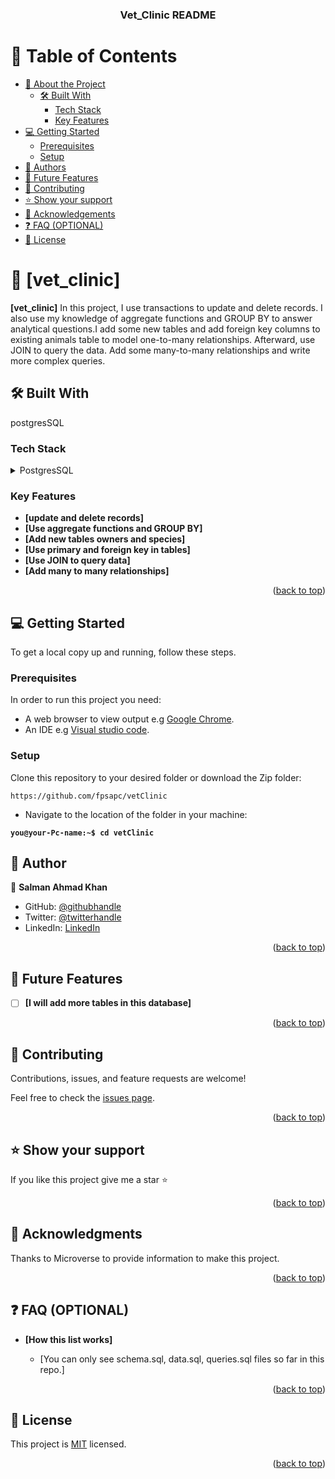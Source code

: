 <a name="readme-top"></a>

<div align="center">
  
  <h3><b>Vet_Clinic README</b></h3>

</div>

<!-- TABLE OF CONTENTS -->

# 📗 Table of Contents

- [📖 About the Project](#about-project)
  - [🛠 Built With](#built-with)
    - [Tech Stack](#tech-stack)
    - [Key Features](#key-features)
- [💻 Getting Started](#getting-started)
  - [Prerequisites](#prerequisites)
  - [Setup](#setup)
- [👥 Authors](#authors)
- [🔭 Future Features](#future-features)
- [🤝 Contributing](#contributing)
- [⭐️ Show your support](#support)
- [🙏 Acknowledgements](#acknowledgements)
- [❓ FAQ (OPTIONAL)](#faq)
- [📝 License](#license)

<!-- PROJECT DESCRIPTION -->

# 📖 [vet_clinic] <a name="about-project"></a>



**[vet_clinic]** In this project, I use transactions to update and delete records. I also use my knowledge of aggregate functions and GROUP BY to answer analytical questions.I add some new tables and add foreign key columns to existing animals table to model one-to-many relationships. Afterward, use JOIN to query the data. Add some many-to-many relationships and write more complex queries.

## 🛠 Built With <a name="built-with"></a>
postgresSQL
### Tech Stack <a name="tech-stack"></a>

<details>
  <summary>PostgresSQL</summary>
  <ul>
    <li><a href="#">PostgresSQL</a></li>
  </ul>
</details>

<!-- Features -->

### Key Features <a name="key-features"></a>

- **[update and delete records]**
- **[Use aggregate functions and GROUP BY]**
- **[Add new tables owners and species]**
- **[Use primary and foreign key in tables]**
- **[Use JOIN to query data]**
- **[Add many to many relationships]**

<p align="right">(<a href="#readme-top">back to top</a>)</p>

<!-- GETTING STARTED -->

## 💻 Getting Started <a name="getting-started"></a>


To get a local copy up and running, follow these steps.

### Prerequisites

In order to run this project you need:

- A web browser to view output e.g [Google Chrome](https://www.google.com/chrome/).
- An IDE e.g [Visual studio code](https://code.visualstudio.com/).

### Setup

Clone this repository to your desired folder or download the Zip folder:

```
https://github.com/fpsapc/vetClinic
```

- Navigate to the location of the folder in your machine:

**``you@your-Pc-name:~$ cd vetClinic``**

<!-- AUTHORS -->

## 👥 Author <a name="authors"></a>

👤 **Salman Ahmad Khan**

- GitHub: [@githubhandle](https://github.com/fpsapc)
- Twitter: [@twitterhandle](https://twitter.com/fpsapc)
- LinkedIn: [LinkedIn](https://linkedin.com/in/salman-ahmad1987 )

<p align="right">(<a href="#readme-top">back to top</a>)</p>

<!-- FUTURE FEATURES -->

## 🔭 Future Features <a name="future-features"></a>

- [ ] **[I will add more tables in this database]**

<p align="right">(<a href="#readme-top">back to top</a>)</p>

<!-- CONTRIBUTING -->

## 🤝 Contributing <a name="contributing"></a>

Contributions, issues, and feature requests are welcome!

Feel free to check the [issues page](../../issues/).

<p align="right">(<a href="#readme-top">back to top</a>)</p>

<!-- SUPPORT -->

## ⭐️ Show your support <a name="support"></a>

If you like this project give me a star ⭐️

<p align="right">(<a href="#readme-top">back to top</a>)</p>

<!-- ACKNOWLEDGEMENTS -->

## 🙏 Acknowledgments <a name="acknowledgements"></a>

Thanks to Microverse to provide information to make this project.

<p align="right">(<a href="#readme-top">back to top</a>)</p>

<!-- FAQ (optional) -->

## ❓ FAQ (OPTIONAL) <a name="faq"></a>

- **[How this list works]**

  - [You can only see schema.sql, data.sql, queries.sql files so far in this repo.]

<p align="right">(<a href="#readme-top">back to top</a>)</p>

<!-- LICENSE -->

## 📝 License <a name="license"></a>

This project is [MIT](./LICENSE) licensed.

<p align="right">(<a href="#readme-top">back to top</a>)</p>